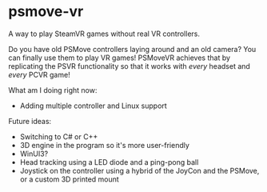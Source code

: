 # psmove-vr
A way to play SteamVR games without real VR controllers.

Do you have old PSMove controllers laying around and an old camera? You can finally use them to play VR games! PSMoveVR achieves that by replicating the PSVR functionality so that it works with *every* headset and *every* PCVR game!

What am I doing right now:
- Adding multiple controller and Linux support

Future ideas:
- Switching to C# or C++
- 3D engine in the program so it's more user-friendly
- WinUI3?
- Head tracking using a LED diode and a ping-pong ball
- Joystick on the controller using a hybrid of the JoyCon and the PSMove, or a custom 3D printed mount

